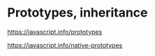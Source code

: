 # Prototypes, inheritance

<https://javascript.info/prototypes>

<https://javascript.info/native-prototypes>
